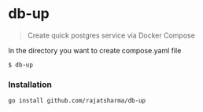 # db-up

> Create quick postgres service via Docker Compose

In the directory you want to create compose.yaml file

```shell
$ db-up
```


### Installation

```sh
go install github.com/rajatsharma/db-up
```
